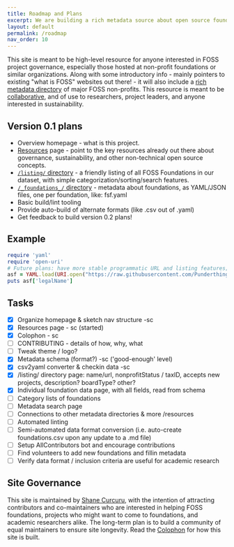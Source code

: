 ```yaml
---
title: Roadmap and Plans
excerpt: We are building a rich metadata source about open source foundations for use by researchers.
layout: default
permalink: /roadmap
nav_order: 10
---
```


This site is meant to be high-level resource for anyone interested in FOSS project governance, especially those hosted at non-profit foundations or similar organizations.  Along with some introductory info - mainly pointers to existing "what is FOSS" websites out there! - it will also include a [rich metadata directory](data) of major FOSS non-profits.  This resource is meant to be [collaborative](https://github.com/Punderthings/fossfoundation/blob/main/CONTRIBUTING.md), and of use to researchers, project leaders, and anyone interested in sustainability.

## Version 0.1 plans

- Overview homepage - what is this project.
- [Resources](resources) page - point to the key resources already out there about governance, sustainability, and other non-technical open source concepts.
- [`/listing/` directory](listing) - a friendly listing of all FOSS Foundations in our dataset, with simple categorization/sorting/search features.
- [`/_foundations_/` directory](https://github.com/Punderthings/fossfoundation/tree/main/_foundations) - metadata about foundations, as YAML/JSON files, one per foundation, like: fsf.yaml
- Basic build/lint tooling
- Provide auto-build of alternate formats (like .csv out of .yaml)
- Get feedback to build version 0.2 plans!

## Example

```ruby
require 'yaml'
require 'open-uri'
# Future plans: have more stable programmatic URL and listing features; offer CSV and other formats
asf = YAML.load(URI.open("https://raw.githubusercontent.com/Punderthings/fossfoundation/main/_foundations/asf.md"))
puts asf['legalName']
```

## Tasks

- [x] Organize homepage & sketch nav structure -sc
- [x] Resources page - sc (started)
- [x] Colophon - sc
- [ ] CONTRIBUTING - details of how, why, what
- [ ] Tweak theme / logo?
- [x] Metadata schema (format?) -sc ('good-enough' level)
- [x] csv2yaml converter & checkin data -sc
- [x] /listing/ directory page: name/url, nonprofitStatus / taxID, accepts new projects, description? boardType? other?
- [x] Individual foundation data page, with all fields, read from schema
- [ ] Category lists of foundations
- [ ] Metadata search page
- [ ] Connections to other metadata directories & more /resources
- [ ] Automated linting
- [ ] Semi-automated data format conversion (i.e. auto-create foundations.csv upon any update to a .md file)
- [ ] Setup AllContributors bot and encourage contributions
- [ ] Find volunteers to add new foundations and fillin metadata
- [ ] Verify data format / inclusion criteria are useful for academic research

## Site Governance

This site is maintained by [Shane Curcuru](https://shanecurcuru.org), with the intention of attracting contributors and co-maintainers who are interested in helping FOSS foundations, projects who might want to come to foundations, and academic researchers alike.  The long-term plan is to build a community of equal maintainers to ensure site longevity.  Read the [Colophon](colophon) for how this site is built.
